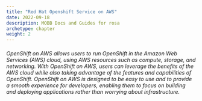 ```yaml
---
title: "Red Hat Openshift Service on AWS"
date: 2022-09-18
description: MOBB Docs and Guides for rosa
archetype: chapter
weight: 2
---
```



###### OpenShift on AWS allows users to run OpenShift in the Amazon Web Services (AWS) cloud, using AWS resources such as compute, storage, and networking. With OpenShift on AWS, users can leverage the benefits of the AWS cloud while also taking advantage of the features and capabilities of OpenShift. OpenShift on AWS is designed to be easy to use and to provide a smooth experience for developers, enabling them to focus on building and deploying applications rather than worrying about infrastructure.